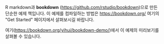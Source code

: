 R markdown과 **bookdown** (https://github.com/rstudio/bookdown)으로 만든 단순한 예제 책입니다. 이 예제를 컴파일하는 방법은 https://bookdown.org/ 여기의 "Get Started" 페이지에서 살펴보시길 바랍니다. 

여기(https://bookdown.org/yihui/bookdown-demo/)에서 이 예제의 미리보기를 살펴볼 수 있습니다.
